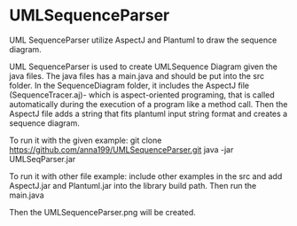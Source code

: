 # UMLSequenceParser

UML SequenceParser utilize AspectJ and Plantuml to draw the sequence diagram.

UML SequenceParser is used to create UMLSequence Diagram given the java files.
The java files has a main.java and should be put into the src folder. In the SequenceDiagram folder, it includes the AspectJ file (SequenceTracer.aj)- which is aspect-oriented programing, that is called automatically during the execution of a program like a method call. Then the AspectJ file adds a string that fits plantuml input string format and creates a sequence diagram.

To run it with the given example:
git clone https://github.com/anna199/UMLSequenceParser.git
java -jar UMLSeqParser.jar

To run it with other file example:
include other examples in the src and add AspectJ.jar and Plantuml.jar into the library build path. Then run the main.java

Then the UMLSequenceParser.png will be created.